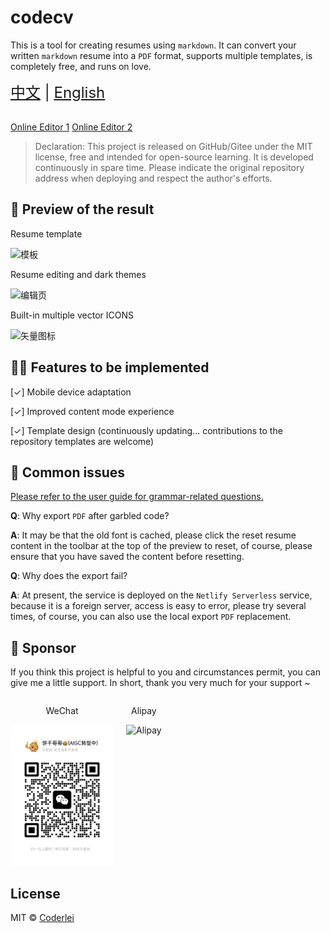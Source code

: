 # codecv

This is a tool for creating resumes using `markdown`. It can convert your written `markdown` resume into a `PDF` format, supports multiple templates, is completely free, and runs on love.

<div style="font-size: 1.5rem;">
  <a href="./README.md">中文</a> |
  <a href="./README.en.md">English</a>
</div>
</br>

[Online Editor 1](http://codeleilei.gitee.io/markdown2pdf/) [Online Editor 2](https://acmenlei.github.io/codecv/dist/)

> Declaration: This project is released on GitHub/Gitee under the MIT license, free and intended for open-source learning. It is developed continuously in spare time. Please indicate the original repository address when deploying and respect the author's efforts.

## 🤩 Preview of the result

<p>Resume template</p>

<img style="max-width: 1000px" src="./docs/templates.webp" alt="模板" />

<p>Resume editing and dark themes</p>

<img style="max-width: 1000px" src="./docs/editor.webp" alt="编辑页" />

<p>Built-in multiple vector ICONS</p>

<img style="max-width: 1000px" src="./docs/iconfont.webp" alt="矢量图标" />

## ✊🏻 Features to be implemented

[✓] Mobile device adaptation

[✓] Improved content mode experience

[✓] Template design (continuously updating... contributions to the repository templates are welcome)

## 🤔 Common issues

[Please refer to the user guide for grammar-related questions.](https://codeleilei.gitee.io/markdown2pdf/#/syntax/helper)

**Q**: Why export `PDF` after garbled code?

**A**: It may be that the old font is cached, please click the reset resume content in the toolbar at the top of the preview to reset, of course, please ensure that you have saved the content before resetting.

**Q**: Why does the export fail?

**A**: At present, the service is deployed on the `Netlify Serverless` service, because it is a foreign server, access is easy to error, please try several times, of course, you can also use the local export `PDF` replacement.

## 🙏 Sponsor

If you think this project is helpful to you and circumstances permit, you can give me a little support. In short, thank you very much for your support ~

<div style="display: flex; gap: 20px;">
	<div style="text-align: center">
		<p>WeChat</p>
		<img style="width: 165px" src="./docs/wechat.jpg" alt="WeChat" />
	</div>
	<div style="text-align: center">
		<p>Alipay</p>
		<img style="width: 150px" src="./docs/alipay.jpg" alt="Alipay" />
	</div>
</div>

## License

MIT © [Coderlei](./license)
